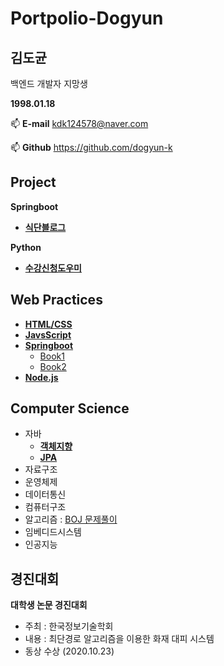 # Portpolio-Dogyun

## 김도균

백엔드 개발자 지망생

**1998.01.18**

📫 **E-mail** kdk124578@naver.com

📫 **Github** https://github.com/dogyun-k


## Project

**Springboot**

- [**식단블로그**](https://github.com/dogyun-k/dietblog)


**Python**

- [**수강신청도우미**](https://github.com/dogyun-k/Majorpick)
<!-- - [**빅데이터 분석 파이프라인**](https://github.com/dogyun-k/BigDataAnalsys) -->


## Web Practices

- [**HTML/CSS**](https://github.com/dogyun-k/HTML-CSS-Study)
- [**JavsScript**](https://github.com/dogyun-k/JavaScript)
- [**Springboot**]()
  - [Book1](https://github.com/dogyun-k/Web-Service-with-Springboot-and-AWS)
  - [Book2](https://github.com/dogyun-k/Springboot-Quick-Start)
- [**Node.js**](https://github.com/dogyun-k/Nodejs)

## Computer Science

- 자바
  - [**객체지향**](https://github.com/dogyun-k/TIL/blob/main/Spring/%EA%B0%9D%EC%B2%B4%EC%A7%80%ED%96%A5.md)
  - [**JPA**](https://github.com/dogyun-k/TIL/blob/main/Spring/JPA.md)
- 자료구조
- 운영체제
- 데이터통신
- 컴퓨터구조
- 알고리즘 : [BOJ 문제풀이](https://github.com/dogyun-k/Baeckjoon)
- 임베디드시스템
- 인공지능

## 경진대회

**대학생 논문 경진대회**
- 주최 : 한국정보기술학회
- 내용 : 최단경로 알고리즘을 이용한 화재 대피 시스템
- 동상 수상 (2020.10.23)
